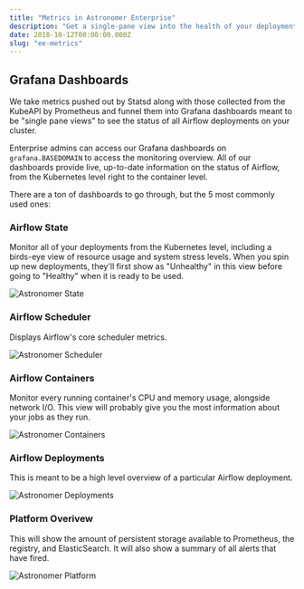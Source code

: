 ```yaml
---
title: "Metrics in Astronomer Enterprise"
description: "Get a single-pane view into the health of your deployments with Grafana dashboards."
date: 2018-10-12T00:00:00.000Z
slug: "ee-metrics"
---
```


## Grafana Dashboards

We take metrics pushed out by Statsd along with those collected from the KubeAPI by Prometheus and funnel them into Grafana dashboards meant to be "single pane views" to see the status of all Airflow deployments on your cluster.

Enterprise admins can access our Grafana dashboards on `grafana.BASEDOMAIN` to access the monitoring overview. All of our dashboards provide live, up-to-date information on the status of Airflow, from the Kubernetes level right to the container level.

There are a ton of dashboards to go through, but the 5 most commonly used ones:

### Airflow State
Monitor all of your deployments from the Kubernetes level, including a birds-eye view of resource usage and system stress levels. When you spin up new deployments, they'll first show as "Unhealthy" in this view before going to "Healthy" when it is ready to be used.

![Astronomer State](https://assets2.astronomer.io/main/docs/ee/airflow_state.png)

### Airflow Scheduler
Displays Airflow's core scheduler metrics.

![Astronomer Scheduler](https://assets2.astronomer.io/main/docs/ee/airflow_scheduler.png)

### Airflow Containers
Monitor every running container's CPU and memory usage, alongside network I/O. This view will probably give you the most information about your jobs as they run.

![Astronomer Containers](https://assets2.astronomer.io/main/docs/ee/airflow_containers.png)

### Airflow Deployments
This is meant to be a high level overview of a particular Airflow deployment.

![Astronomer Deployments](https://assets2.astronomer.io/main/docs/ee/airflow_deployment_overview.png)

### Platform Overivew
This will show the amount of persistent storage available to Prometheus, the registry, and ElasticSearch. It will also show a summary of all alerts that have fired.

![Astronomer Platform](https://assets2.astronomer.io/main/docs/ee/platform_overview.png)
